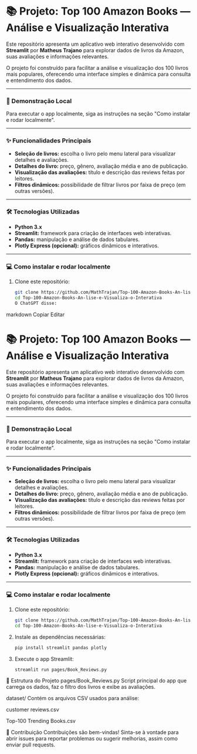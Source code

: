 # 📚 Projeto: Top 100 Amazon Books — Análise e Visualização Interativa

Este repositório apresenta um aplicativo web interativo desenvolvido com **Streamlit** por **Matheus Trajano** para explorar dados de livros da Amazon, suas avaliações e informações relevantes.

O projeto foi construído para facilitar a análise e visualização dos 100 livros mais populares, oferecendo uma interface simples e dinâmica para consulta e entendimento dos dados.

---

### 🚀 Demonstração Local

Para executar o app localmente, siga as instruções na seção "Como instalar e rodar localmente".

---

### ✨ Funcionalidades Principais

- **Seleção de livros:** escolha o livro pelo menu lateral para visualizar detalhes e avaliações.  
- **Detalhes do livro:** preço, gênero, avaliação média e ano de publicação.  
- **Visualização das avaliações:** título e descrição das reviews feitas por leitores.  
- **Filtros dinâmicos:** possibilidade de filtrar livros por faixa de preço (em outras versões).  

---

### 🛠️ Tecnologias Utilizadas

- **Python 3.x**  
- **Streamlit:** framework para criação de interfaces web interativas.  
- **Pandas:** manipulação e análise de dados tabulares.  
- **Plotly Express (opcional):** gráficos dinâmicos e interativos.  

---

### 💻 Como instalar e rodar localmente

1. Clone este repositório:
   ```bash
   git clone https://github.com/MathTrajan/Top-100-Amazon-Books-An-lise-e-Visualiza-o-Interativa.git
   cd Top-100-Amazon-Books-An-lise-e-Visualiza-o-Interativa
   O ChatGPT disse:
markdown
Copiar
Editar
# 📚 Projeto: Top 100 Amazon Books — Análise e Visualização Interativa

Este repositório apresenta um aplicativo web interativo desenvolvido com **Streamlit** por **Matheus Trajano** para explorar dados de livros da Amazon, suas avaliações e informações relevantes.

O projeto foi construído para facilitar a análise e visualização dos 100 livros mais populares, oferecendo uma interface simples e dinâmica para consulta e entendimento dos dados.

---

### 🚀 Demonstração Local

Para executar o app localmente, siga as instruções na seção "Como instalar e rodar localmente".

---

### ✨ Funcionalidades Principais

- **Seleção de livros:** escolha o livro pelo menu lateral para visualizar detalhes e avaliações.  
- **Detalhes do livro:** preço, gênero, avaliação média e ano de publicação.  
- **Visualização das avaliações:** título e descrição das reviews feitas por leitores.  
- **Filtros dinâmicos:** possibilidade de filtrar livros por faixa de preço (em outras versões).  

---

### 🛠️ Tecnologias Utilizadas

- **Python 3.x**  
- **Streamlit:** framework para criação de interfaces web interativas.  
- **Pandas:** manipulação e análise de dados tabulares.  
- **Plotly Express (opcional):** gráficos dinâmicos e interativos.  

---

### 💻 Como instalar e rodar localmente

1. Clone este repositório:
   ```bash
   git clone https://github.com/MathTrajan/Top-100-Amazon-Books-An-lise-e-Visualiza-o-Interativa.git
   cd Top-100-Amazon-Books-An-lise-e-Visualiza-o-Interativa
2. Instale as dependências necessárias:
   ```bash
   pip install streamlit pandas plotly
3. Execute o app Streamlit:
   ```bash
   streamlit run pages/Book_Reviews.py

📁 Estrutura do Projeto
pages/Book_Reviews.py
Script principal do app que carrega os dados, faz o filtro dos livros e exibe as avaliações.

dataset/
Contém os arquivos CSV usados para análise:

customer reviews.csv

Top-100 Trending Books.csv

🤝 Contribuição
Contribuições são bem-vindas!
Sinta-se à vontade para abrir issues para reportar problemas ou sugerir melhorias, assim como enviar pull requests.

